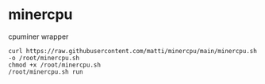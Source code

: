 # minercpu

cpuminer wrapper

    curl https://raw.githubusercontent.com/matti/minercpu/main/minercpu.sh -o /root/minercpu.sh
    chmod +x /root/minercpu.sh
    /root/minercpu.sh run
